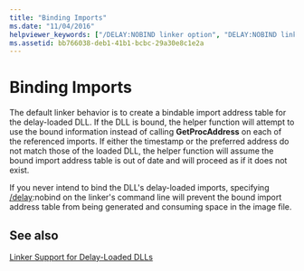```yaml
---
title: "Binding Imports"
ms.date: "11/04/2016"
helpviewer_keywords: ["/DELAY:NOBIND linker option", "DELAY:NOBIND linker option"]
ms.assetid: bb766038-deb1-41b1-bcbc-29a30e8c1e2a
---
```

# Binding Imports

The default linker behavior is to create a bindable import address table for the delay-loaded DLL. If the DLL is bound, the helper function will attempt to use the bound information instead of calling **GetProcAddress** on each of the referenced imports. If either the timestamp or the preferred address do not match those of the loaded DLL, the helper function will assume the bound import address table is out of date and will proceed as if it does not exist.

If you never intend to bind the DLL's delay-loaded imports, specifying [/delay](delay-delay-load-import-settings.md):nobind on the linker's command line will prevent the bound import address table from being generated and consuming space in the image file.

## See also

[Linker Support for Delay-Loaded DLLs](linker-support-for-delay-loaded-dlls.md)
